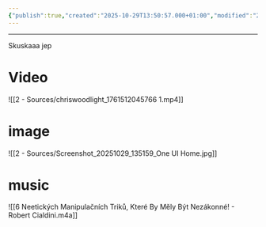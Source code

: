 ```yaml
---
{"publish":true,"created":"2025-10-29T13:50:57.000+01:00","modified":"2025-10-29T14:21:38.219+01:00","cssclasses":""}
---
```


---

Skuskaaa jep
# Video
![[2 - Sources/chriswoodlight_1761512045766 1.mp4]]
# image
![[2 - Sources/Screenshot_20251029_135159_One UI Home.jpg]]

# music
![[6 Neetických Manipulačních Triků, Které By Měly Být Nezákonné! - Robert Cialdini.m4a]]